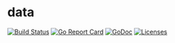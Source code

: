 # data
[![Build Status](https://travis-ci.org/nimezhu/data.svg?branch=master)](https://travis-ci.org/nimezhu/data)
[![Go Report Card](https://goreportcard.com/badge/github.com/nimezhu/data)](https://goreportcard.com/report/github.com/nimezhu/data)
[![GoDoc](https://img.shields.io/badge/godoc-reference-blue.svg?style=flat)](https://godoc.org/github.com/nimezhu/data)
[![Licenses](https://img.shields.io/badge/license-bsd-orange.svg)](https://opensource.org/licenses/BSD-3-Clause)
